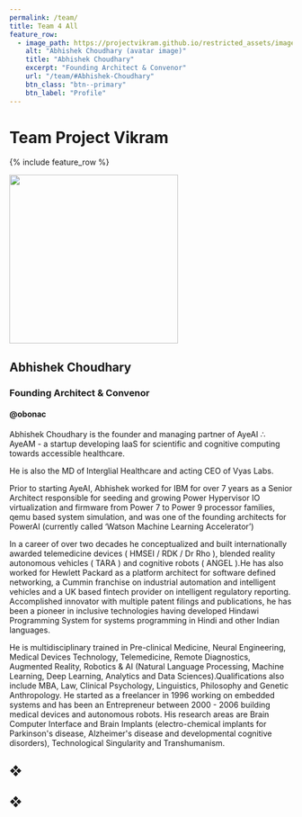 ```yaml
---
permalink: /team/
title: Team 4 All
feature_row:
  - image_path: https://projectvikram.github.io/restricted_assets/images/ac_photo.jpg
    alt: "Abhishek Choudhary (avatar image)"
    title: "Abhishek Choudhary"
    excerpt: "Founding Architect & Convenor"
    url: "/team/#Abhishek-Choudhary"
    btn_class: "btn--primary"
    btn_label: "Profile"
---
```


# Team Project Vikram

{% include feature_row %}

<img src="https://projectvikram.github.io/restricted_assets/images/ac_photo.jpg" alttext="Abhishek Choudhary (avatar image)" width="300" height="300">

## Abhishek Choudhary
### Founding Architect & Convenor
#### @obonac

Abhishek Choudhary is the founder and managing partner of AyeAI ∴ AyeAM - a startup developing IaaS for scientific and cognitive computing towards accessible healthcare. 

He is also the MD of Interglial Healthcare and acting CEO of Vyas Labs.

Prior to starting AyeAI, Abhishek worked for IBM for over 7 years as a Senior Architect responsible for seeding and growing Power Hypervisor IO virtualization and firmware from Power 7 to Power 9 processor families, qemu based system simulation, and was one of the founding architects for PowerAI (currently called ‘Watson Machine Learning Accelerator’)

In a career of over two decades he conceptualized and built internationally awarded telemedicine devices ( HMSEI / RDK / Dr Rho ), blended reality autonomous vehicles ( TARA ) and cognitive robots ( ANGEL ).He has also worked for Hewlett Packard as a platform architect for software defined networking, a Cummin franchise on industrial automation and intelligent vehicles and a UK based fintech provider on intelligent regulatory reporting. Accomplished innovator with multiple patent filings and publications, he has been a pioneer in inclusive technologies having developed Hindawi Programming System for systems programming in Hindi and other Indian languages.

He is multidisciplinary trained in Pre-clinical Medicine, Neural Engineering, Medical Devices Technology, Telemedicine, Remote Diagnostics, Augmented Reality, Robotics & AI (Natural Language Processing, Machine Learning, Deep Learning, Analytics and Data Sciences).Qualifications also include MBA, Law, Clinical Psychology, Linguistics, Philosophy and Genetic Anthropology. He started as a freelancer in 1996 working on embedded systems and has been an Entrepreneur between 2000 - 2006 building medical devices and autonomous robots. His research areas are Brain Computer Interface and Brain Implants (electro-chemical implants for Parkinson's disease, Alzheimer's disease and developmental cognitive disorders), Technological Singularity and Transhumanism.

## &#10070;


## &#10070;
